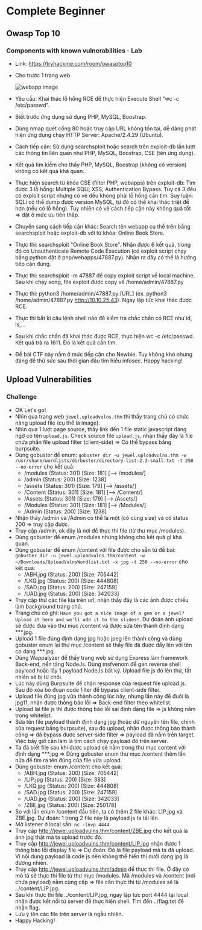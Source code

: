 ﻿# Complete Beginner
## Owasp Top 10
### Components with known vulnerabilities - Lab
- Link: https://tryhackme.com/room/owasptop10
- Cho trước 1 trang web 

    ![webapp image](https://drive.google.com/file/d/1opL40MC6VXSkpeHjo-0Vsb3QrI03uBju/view?usp=sharing)

- Yêu cầu: Khai thác lỗ hổng RCE để thực hiện Execute Shell "wc -c /etc/passwd".
- Biết trước ứng dụng sử dụng PHP, MySQL, Boostrap.
- Dùng nmap quét cổng 80 hoặc truy cập URL không tồn tại, dễ dàng phát hiện ứng dụng chạy HTTP Server: Apache/2.4.29 (Ubuntu).
- Cách tiếp cận: Sử dụng searchsploit hoặc search trên exploit-db lần lượt  các thông tin liên quan như PHP, MySQL, Boostrap, CSE (tên ứng dụng).
- Kết quả tìm kiếm cho thấy PHP, MySQL, Boostrap (không có version) không có kết quả khả quan.
- Thực hiện search từ khóa CSE (filter PHP, webapps) trên exploit-db: Tìm được 3 lỗ hổng: Multiple SQLi; XSS; Authentication Bypass. Tuy cả 3 đều có exploit script nhưng có vẻ đều không phải lỗ hổng cần tìm. Suy luận: SQLi có thể dump được version MySQL, từ đó có thể khai thác triệt để hơn (nếu có lỗ hổng). Tuy nhiên có vẻ cách tiếp cận này không quá tốt => đặt ở mức ưu tiên thấp.
- Chuyển sang cách tiếp cận khác: Search tên webapp cụ thể trên bằng searchsploit hoặc exploit-db với từ khóa: Online Book Store.
- Thực thi: searchsploit "Online Book Store". Nhận được 6 kết quả, trong đó có Unauthenticate Remote Code Execution (có exploit script chạy bằng python đặt ở php/webapps/47887.py). Nhận ra đây có thể là hướng tiếp cận đúng. 
- Thực thi: searchsploit -m 47887 để copy exploit script về local machine. Sau khi chạy xong, file exploit được copy về /home/admin/47887.py
- Thực thi: python3 /home/admin/47887.py [URL] (ex. python3 /home/admin/47887.py http://10.10.25.43). Ngay lập tức khai thác được RCE.
- Thực thi bất kì câu lệnh shell nào để kiểm tra chắc chắn có RCE như id, ls,...
- Sau khi chắc chắn đã khai thác được RCE, thực hiện wc -c /etc/passwd. Kết quả trả ra 1611. Đó là kết quả cần tìm.
- Đề bài CTF này nằm ở mức tiếp cận cho Newbie. Tuy không khó nhưng đáng để thử sức sau thời gian đầu tìm hiểu infosec. Happy hacking! 

## Upload Vulnerabilities
### Challenge
- OK Let's go!
- Nhìn qua trang web `jewel.uploadvulns.thm` thì thấy trang chủ có chức năng upload file (cụ thể là image).
- Nhìn qua 1 lượt page source, thấy link đến 1 file static javascript đáng ngờ có tên `upload.js`. Check source file `upload.js`, nhận thấy đây là file chứa phần file upload filter (client-side) => Có thể bypass bằng burpsuite.
- Dùng gobuster để enum: `gobuster dir -u jewel.uploadvulns.thm -w /usr/share/wordlists/dirbuster/directory-list-2.3-small.txt -t 250 --no-error` cho kết quả: 
    * /modules              (Status: 301) [Size: 181] [--> /modules/]
    * /admin                (Status: 200) [Size: 1238]
    * /assets               (Status: 301) [Size: 179] [--> /assets/]
    * /Content              (Status: 301) [Size: 181] [--> /Content/]
    * /Assets               (Status: 301) [Size: 179] [--> /Assets/]
    * /Modules              (Status: 301) [Size: 181] [--> /Modules/]
    * /Admin                (Status: 200) [Size: 1238]
 - Nhận thấy /admin và /Admin có thể là một (có cùng size) và có status 200 => truy cập được. 
 - Truy cập /admin, ok đây là nơi để thực thi file (từ thư mục /modules).
 - Dùng gobuster để enum /modules nhưng không cho kết quả gì khả quan.
 - Dùng gobuster để enum /content với file được cho sẵn từ đề bài: `gobuster dir -u jewel.uploadvulns.thm/content -w ~/Downloads/UploadVulnsWordlist.txt -x jpg -t 250 --no-error` cho kết quả: 
    * /ABH.jpg              (Status: 200) [Size: 705442]
    * /LKQ.jpg              (Status: 200) [Size: 444808]
    * /SAD.jpg              (Status: 200) [Size: 247159]
    * /UAD.jpg              (Status: 200) [Size: 342033]
- Truy cập thử các file kia trên url, nhận thấy đây là các ảnh được chiếu làm background trang chủ.
- Trang chủ có ghi: `Have you got a nice image of a gem or a jewel?  
Upload it here and we'll add it to the slides!`. Dự đoán ảnh upload sẽ được đưa vào thư mục /content và được sửa tên thành định dạng ***.jpg.
- Upload 1 file đúng định dạng jpg hoặc jpeg lên thành công và dùng gobuster enum lại thư mục /content sẽ thấy file đã được đẩy lên với tên có dạng ***.jpg. 
- Dùng Wappalyzer để thấy trang web sử dụng Express làm framework Back-end, nền tảng NodeJs. Dùng msfvenom để gen reverse shell payload hoặc lấy 1 payload NodeJs bất kỳ. Upload file js đó lên thử, tất nhiên sẽ bị từ chối.
- Lúc này dùng Burpsuite để chặn response của request file upload.js. Sau đó xóa bỏ đoạn code filter để bypass client-side filter.
- Upload file đúng jpg vừa thành công lúc nãy, nhưng lần này để đuôi là jpg11, nhận được thông báo lỗi => Back-end filter theo whitelist.
- Upload lại file js thì được thông báo lỗi sai định dạng file => js không nằm trong whitelist.
- Sửa tên file payload thành định dạng jpg (hoặc dữ nguyên tên file, chỉnh sửa request bằng burpsuite), sau đó upload, nhận được thông báo thành công => đã bypass được server-side filter => payload đã nằm trên target. Việc bây giờ cần làm là tìm cách chạy payload đó trên server.
- Ta đã biết file sau khi được upload sẽ nằm trong thư mục content với định dạng ***.jpg => Dùng gobuster enum thư mục /content thêm lần nữa để tìm ra tên đúng của file vừa upload.
- Dùng gobuster enum /content cho kết quả:
    * /ABH.jpg              (Status: 200) [Size: 705442]
    * /LIP.jpg              (Status: 200) [Size: 383]
    * /LKQ.jpg              (Status: 200) [Size: 444808]
    * /SAD.jpg              (Status: 200) [Size: 247159]
    * /UAD.jpg              (Status: 200) [Size: 342033]
    * /ZBE.jpg		    (Status: 200) [Size: 250178]
- So với lần enum /content đầu tiên, ta có thêm 2 file khác: LIP.jpg và ZBE.jpg. Dự đoán: 1 trong 2 file này là payload js ta tải lên.
- Mở listener ở local sẵn: `nc -lnvp 4444`
- Truy cập http://jewel.uploadvulns.thm/content/ZBE.jpg cho kết quả là ảnh jpg thật mà ta upload trước đó.
- Truy cập http://jewel.uploadvulns.thm/content/LIP.jpg nhận được 1 thông báo lỗi display file => Dự đoán: Đó là file payload mà ta đã upload. Vì nội dung payload là code js nên không thể hiển thị dưới dạng jpg là đương nhiên.
- Truy cập http://jewel.uploadvulns.thm/admin để thực thi file. Ở đây có mô tả sẽ thực thi file từ thư mục /modules. Mà /modules và /content (nơi chứa payload) nằm cùng cấp => file cần thực thi từ /modules sẽ là ../content/LIP.jpg.
- Sau khi thực thi file ../content/LIP.jpg, ngay lập tức port 4444 tại local nhận được kết nối từ server để thực hiện shell. Tìm đến ../flag.txt để nhận flag.
- Lưu ý tên các file trên server là ngẫu nhiên.
- Happy Hacking!
